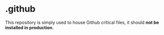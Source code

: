 # .github

This repository is simply used to house Github critical files, it should **not be installed in production**.
